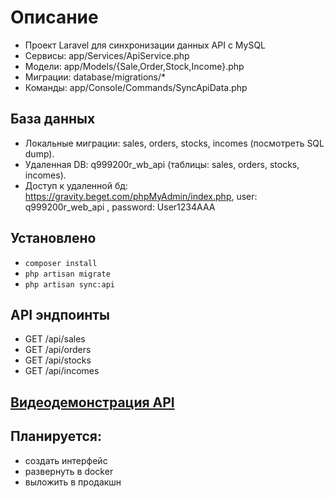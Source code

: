 
# Описание
- Проект Laravel для синхронизации данных API с MySQL
- Сервисы: app/Services/ApiService.php
- Модели: app/Models/{Sale,Order,Stock,Income}.php
- Миграции: database/migrations/*
- Команды: app/Console/Commands/SyncApiData.php
## База данных
- Локальные миграции: sales, orders, stocks, incomes (посмотреть SQL dump).
- Удаленная DB: q999200r_wb_api (таблицы: sales, orders, stocks, incomes).
- Доступ к удаленной бд: https://gravity.beget.com/phpMyAdmin/index.php, user: q999200r_web_api , password: User1234AAA
## Установлено
- `composer install`
- `php artisan migrate`
- `php artisan sync:api`
## API эндпоинты
- GET /api/sales
- GET /api/orders
- GET /api/stocks
- GET /api/incomes

## [Видеодемонстрация API](https://cloud.mail.ru/public/r6iw/BuyTYHdua)

## Планируется:
- создать интерфейс
- развернуть в docker
- выложить в продакшн
